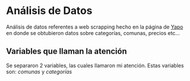 # Análisis de Datos 

Análisis de datos referentes a web scrapping hecho en la página de [Yapo](https://www.yapo.cl/region_metropolitana?ca=15_s&o=) en donde se obtubieron datos sobre categorías, comunas, precios etc...

## Variables que llaman la atención

Se separaron 2 variables, las cuales llamaron mi atención.
Estas variables son: *comunas* y *categorías* 

